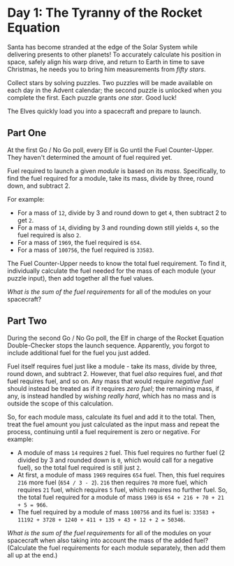 # Day 1: The Tyranny of the Rocket Equation

Santa has become stranded at the edge of the Solar System while delivering
presents to other planets! To accurately calculate his position in space, safely
align his warp drive, and return to Earth in time to save Christmas, he needs
you to bring him measurements from _fifty stars_.

Collect stars by solving puzzles. Two puzzles will be made available on each day
in the Advent calendar; the second puzzle is unlocked when you complete the
first. Each puzzle grants _one star_. Good luck!

The Elves quickly load you into a spacecraft and prepare to launch.

## Part One

At the first Go / No Go poll, every Elf is Go until the Fuel Counter-Upper. They
haven't determined the amount of fuel required yet.

Fuel required to launch a given _module_ is based on its _mass_. Specifically,
to find the fuel required for a module, take its mass, divide by three, round
down, and subtract 2.

For example:

- For a mass of `12`, divide by 3 and round down to get `4`, then subtract 2
  to get `2`.
- For a mass of `14`, dividing by 3 and rounding down still yields `4`, so the
  fuel required is also `2`.
- For a mass of `1969`, the fuel required is `654`.
- For a mass of `100756`, the fuel required is `33583`.

The Fuel Counter-Upper needs to know the total fuel requirement. To find it,
individually calculate the fuel needed for the mass of each module (your puzzle
input), then add together all the fuel values.

_What is the sum of the fuel requirements_ for all of the modules on your
spacecraft?

## Part Two

During the second Go / No Go poll, the Elf in charge of the Rocket Equation
Double-Checker stops the launch sequence. Apparently, you forgot to include
additional fuel for the fuel you just added.

Fuel itself requires fuel just like a module - take its mass, divide by three,
round down, and subtract 2\. However, that fuel _also_ requires fuel, and _that_
fuel requires fuel, and so on. Any mass that would require _negative fuel_
should instead be treated as if it requires _zero fuel_; the remaining mass, if
any, is instead handled by _wishing really hard_, which has no mass and is
outside the scope of this calculation.

So, for each module mass, calculate its fuel and add it to the total. Then,
treat the fuel amount you just calculated as the input mass and repeat the
process, continuing until a fuel requirement is zero or negative. For example:

- A module of mass `14` requires `2` fuel. This fuel requires no further fuel (2
  divided by 3 and rounded down is `0`, which would call for a negative fuel),
  so the total fuel required is still just `2`.
- At first, a module of mass `1969` requires `654` fuel. Then, this fuel
  requires `216` more fuel (`654 / 3 - 2`). `216` then requires `70` more fuel,
  which requires `21` fuel, which requires `5` fuel, which requires no further
  fuel. So, the total fuel required for a module of mass `1969` is
  `654 + 216 + 70 + 21 + 5 = 966`.
- The fuel required by a module of mass `100756` and its fuel is:
  `33583 + 11192 + 3728 + 1240 + 411 + 135 + 43 + 12 + 2 = 50346`.

_What is the sum of the fuel requirements_ for all of the modules on your
spacecraft when also taking into account the mass of the added fuel? (Calculate
the fuel requirements for each module separately, then add them all up at the
end.)

